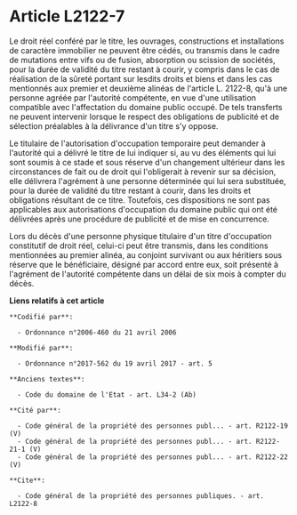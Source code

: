 # Article L2122-7

Le droit réel conféré par le titre, les ouvrages, constructions et installations de caractère immobilier ne peuvent être
cédés, ou transmis dans le cadre de mutations entre vifs ou de fusion, absorption ou scission de sociétés, pour la durée de
validité du titre restant à courir, y compris dans le cas de réalisation de la sûreté portant sur lesdits droits et biens et
dans les cas mentionnés aux premier et deuxième alinéas de l'article L. 2122-8, qu'à une personne agréée par l'autorité
compétente, en vue d'une utilisation compatible avec l'affectation du domaine public occupé. De tels transferts ne peuvent
intervenir lorsque le respect des obligations de publicité et de sélection préalables à la délivrance d'un titre s'y oppose.

Le titulaire de l'autorisation d'occupation temporaire peut demander à l'autorité qui a délivré le titre de lui indiquer si,
au vu des éléments qui lui sont soumis à ce stade et sous réserve d'un changement ultérieur dans les circonstances de fait ou
de droit qui l'obligerait à revenir sur sa décision, elle délivrera l'agrément à une personne déterminée qui lui sera
substituée, pour la durée de validité du titre restant à courir, dans les droits et obligations résultant de ce titre.
Toutefois, ces dispositions ne sont pas applicables aux autorisations d'occupation du domaine public qui ont été délivrées
après une procédure de publicité et de mise en concurrence.

Lors du décès d'une personne physique titulaire d'un titre d'occupation constitutif de droit réel, celui-ci peut être
transmis, dans les conditions mentionnées au premier alinéa, au conjoint survivant ou aux héritiers sous réserve que le
bénéficiaire, désigné par accord entre eux, soit présenté à l'agrément de l'autorité compétente dans un délai de six mois à
compter du décès.

**Liens relatifs à cet article**

	**Codifié par**:

	  - Ordonnance n°2006-460 du 21 avril 2006

	**Modifié par**:

	  - Ordonnance n°2017-562 du 19 avril 2017 - art. 5

	**Anciens textes**:

	  - Code du domaine de l'Etat - art. L34-2 (Ab)

	**Cité par**:

	  - Code général de la propriété des personnes publ... - art. R2122-19 (V)
	  - Code général de la propriété des personnes publ... - art. R2122-21-1 (V)
	  - Code général de la propriété des personnes publ... - art. R2122-22 (V)

	**Cite**:

	  - Code général de la propriété des personnes publiques. - art. L2122-8
